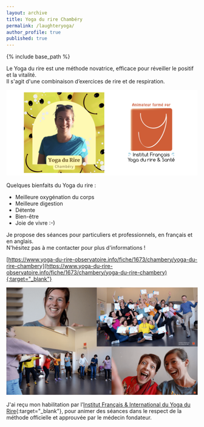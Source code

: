 ```yaml
---
layout: archive
title: Yoga du rire Chambéry
permalink: /laughteryoga/
author_profile: true
published: true
---
```

{% include base_path %}

Le Yoga du rire est une méthode novatrice, efficace pour réveiller le positif et la vitalité. <br/>
Il s'agit d'une combinaison d’exercices de rire et de respiration.

<p style="text-align:center;"><img src="/images/Yogadurire1.png" alt="Yoga du rire"></p>

Quelques bienfaits du Yoga du rire :
* Meilleure oxygénation du corps
* Meilleure digestion
* Détente
* Bien-être
* Joie de vivre :-)

Je propose des séances pour particuliers et professionnels, en français et en anglais. <br/>
N'hésitez pas à me contacter pour plus d'informations !

[https://www.yoga-du-rire-observatoire.info/fiche/1673/chambery/yoga-du-rire-chambery](https://www.yoga-du-rire-observatoire.info/fiche/1673/chambery/yoga-du-rire-chambery){:target="_blank"}

<p style="text-align:center;"><img src="/images/Yogadurire2.png" alt="Yoga du rire 2"></p>

J'ai reçu mon habilitation par l’[Institut Français & International du Yoga du Rire](https://www.formation-yogadurire.fr/){:target="_blank"}, pour animer des séances dans le respect de la méthode officielle et approuvée par le médecin fondateur.
